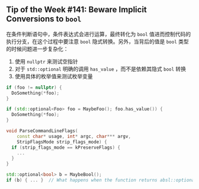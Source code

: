 ## Tip of the Week #141: Beware Implicit Conversions to `bool`

在条件判断语句中，条件表达式会进行运算，最终转化为 `bool` 值进而控制代码的执行分支，在这个过程中要注意 `bool` 隐式转换。另外，当背后的值是 `bool` 类型的时候问题进一步复杂化：

1. 使用 `nullptr` 来测试空指针
2. 对于 `std::optional` 明确的调用 `has_value` ，而不是依赖其隐式 `bool` 转换
3. 使用具体的枚举值来测试枚举变量

```c++
if (foo != nullptr) {
  DoSomething(*foo);
}

if (std::optional<Foo> foo = MaybeFoo(); foo.has_value()) {
  DoSomething(*foo);
}

void ParseCommandLineFlags(
    const char* usage, int* argc, char*** argv,
    StripFlagsMode strip_flags_mode) {
  if (strip_flags_mode == kPreserveFlags) {
    ...
  }
}

std::optional<bool> b = MaybeBool();
if (b) { ... }  // What happens when the function returns absl::optional(false)
```

